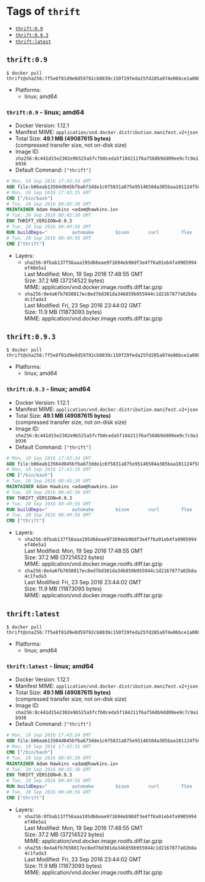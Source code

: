 <!-- THIS FILE IS GENERATED VIA './update-remote.sh' -->

# Tags of `thrift`

-	[`thrift:0.9`](#thrift09)
-	[`thrift:0.9.3`](#thrift093)
-	[`thrift:latest`](#thriftlatest)

## `thrift:0.9`

```console
$ docker pull thrift@sha256:7f5e8f81d9e0d59792cb8039c150f29feda25fd285a974e06bce1a00881d37e0
```

-	Platforms:
	-	linux; amd64

### `thrift:0.9` - linux; amd64

-	Docker Version: 1.12.1
-	Manifest MIME: `application/vnd.docker.distribution.manifest.v2+json`
-	Total Size: **49.1 MB (49087615 bytes)**  
	(compressed transfer size, not on-disk size)
-	Image ID: `sha256:8c441d15e2302e9b525a5fcfb0ceda5f184211f6af568b9dd09ee9c7c9a1b936`
-	Default Command: `["thrift"]`

```dockerfile
# Mon, 19 Sep 2016 17:43:34 GMT
ADD file:b06eab13504d045bfba673dde1c6f5831a875e95146504a385baa101124f58f5 in / 
# Mon, 19 Sep 2016 17:43:35 GMT
CMD ["/bin/bash"]
# Tue, 20 Sep 2016 00:45:30 GMT
MAINTAINER Adam Hawkins <adam@hawkins.io>
# Tue, 20 Sep 2016 00:45:30 GMT
ENV THRIFT_VERSION=0.9.3
# Tue, 20 Sep 2016 00:49:56 GMT
RUN buildDeps=" 		automake 		bison 		curl 		flex 		g++ 		libboost-dev 		libboost-filesystem-dev 		libboost-program-options-dev 		libboost-system-dev 		libboost-test-dev 		libevent-dev 		libssl-dev 		libtool 		make 		pkg-config 	"; 	apt-get update && apt-get install -y --no-install-recommends $buildDeps && rm -rf /var/lib/apt/lists/* 	&& curl -sSL "http://apache.mirrors.spacedump.net/thrift/$THRIFT_VERSION/thrift-$THRIFT_VERSION.tar.gz" -o thrift.tar.gz 	&& mkdir -p /usr/src/thrift 	&& tar zxf thrift.tar.gz -C /usr/src/thrift --strip-components=1 	&& rm thrift.tar.gz 	&& cd /usr/src/thrift 	&& ./configure  --without-python --without-cpp 	&& make 	&& make install 	&& cd / 	&& rm -rf /usr/src/thrift 	&& curl -k -sSL "https://storage.googleapis.com/golang/go1.4.linux-amd64.tar.gz" -o go.tar.gz 	&& tar xzf go.tar.gz 	&& rm go.tar.gz 	&& cp go/bin/gofmt /usr/bin/gofmt 	&& rm -rf go 	&& apt-get purge -y --auto-remove $buildDeps
# Tue, 20 Sep 2016 00:49:56 GMT
CMD ["thrift"]
```

-	Layers:
	-	`sha256:0fbab137f56aaa195d66eae971694eb98df3e4ff6a91eb4fa9905994ef40e5a1`  
		Last Modified: Mon, 19 Sep 2016 17:48:55 GMT  
		Size: 37.2 MB (37214522 bytes)  
		MIME: application/vnd.docker.image.rootfs.diff.tar.gzip
	-	`sha256:0e4a6fb7650817ec8ed7bd301da34b859b955944c1d2167877a02b8a4c1fada3`  
		Last Modified: Fri, 23 Sep 2016 23:44:02 GMT  
		Size: 11.9 MB (11873093 bytes)  
		MIME: application/vnd.docker.image.rootfs.diff.tar.gzip

## `thrift:0.9.3`

```console
$ docker pull thrift@sha256:7f5e8f81d9e0d59792cb8039c150f29feda25fd285a974e06bce1a00881d37e0
```

-	Platforms:
	-	linux; amd64

### `thrift:0.9.3` - linux; amd64

-	Docker Version: 1.12.1
-	Manifest MIME: `application/vnd.docker.distribution.manifest.v2+json`
-	Total Size: **49.1 MB (49087615 bytes)**  
	(compressed transfer size, not on-disk size)
-	Image ID: `sha256:8c441d15e2302e9b525a5fcfb0ceda5f184211f6af568b9dd09ee9c7c9a1b936`
-	Default Command: `["thrift"]`

```dockerfile
# Mon, 19 Sep 2016 17:43:34 GMT
ADD file:b06eab13504d045bfba673dde1c6f5831a875e95146504a385baa101124f58f5 in / 
# Mon, 19 Sep 2016 17:43:35 GMT
CMD ["/bin/bash"]
# Tue, 20 Sep 2016 00:45:30 GMT
MAINTAINER Adam Hawkins <adam@hawkins.io>
# Tue, 20 Sep 2016 00:45:30 GMT
ENV THRIFT_VERSION=0.9.3
# Tue, 20 Sep 2016 00:49:56 GMT
RUN buildDeps=" 		automake 		bison 		curl 		flex 		g++ 		libboost-dev 		libboost-filesystem-dev 		libboost-program-options-dev 		libboost-system-dev 		libboost-test-dev 		libevent-dev 		libssl-dev 		libtool 		make 		pkg-config 	"; 	apt-get update && apt-get install -y --no-install-recommends $buildDeps && rm -rf /var/lib/apt/lists/* 	&& curl -sSL "http://apache.mirrors.spacedump.net/thrift/$THRIFT_VERSION/thrift-$THRIFT_VERSION.tar.gz" -o thrift.tar.gz 	&& mkdir -p /usr/src/thrift 	&& tar zxf thrift.tar.gz -C /usr/src/thrift --strip-components=1 	&& rm thrift.tar.gz 	&& cd /usr/src/thrift 	&& ./configure  --without-python --without-cpp 	&& make 	&& make install 	&& cd / 	&& rm -rf /usr/src/thrift 	&& curl -k -sSL "https://storage.googleapis.com/golang/go1.4.linux-amd64.tar.gz" -o go.tar.gz 	&& tar xzf go.tar.gz 	&& rm go.tar.gz 	&& cp go/bin/gofmt /usr/bin/gofmt 	&& rm -rf go 	&& apt-get purge -y --auto-remove $buildDeps
# Tue, 20 Sep 2016 00:49:56 GMT
CMD ["thrift"]
```

-	Layers:
	-	`sha256:0fbab137f56aaa195d66eae971694eb98df3e4ff6a91eb4fa9905994ef40e5a1`  
		Last Modified: Mon, 19 Sep 2016 17:48:55 GMT  
		Size: 37.2 MB (37214522 bytes)  
		MIME: application/vnd.docker.image.rootfs.diff.tar.gzip
	-	`sha256:0e4a6fb7650817ec8ed7bd301da34b859b955944c1d2167877a02b8a4c1fada3`  
		Last Modified: Fri, 23 Sep 2016 23:44:02 GMT  
		Size: 11.9 MB (11873093 bytes)  
		MIME: application/vnd.docker.image.rootfs.diff.tar.gzip

## `thrift:latest`

```console
$ docker pull thrift@sha256:7f5e8f81d9e0d59792cb8039c150f29feda25fd285a974e06bce1a00881d37e0
```

-	Platforms:
	-	linux; amd64

### `thrift:latest` - linux; amd64

-	Docker Version: 1.12.1
-	Manifest MIME: `application/vnd.docker.distribution.manifest.v2+json`
-	Total Size: **49.1 MB (49087615 bytes)**  
	(compressed transfer size, not on-disk size)
-	Image ID: `sha256:8c441d15e2302e9b525a5fcfb0ceda5f184211f6af568b9dd09ee9c7c9a1b936`
-	Default Command: `["thrift"]`

```dockerfile
# Mon, 19 Sep 2016 17:43:34 GMT
ADD file:b06eab13504d045bfba673dde1c6f5831a875e95146504a385baa101124f58f5 in / 
# Mon, 19 Sep 2016 17:43:35 GMT
CMD ["/bin/bash"]
# Tue, 20 Sep 2016 00:45:30 GMT
MAINTAINER Adam Hawkins <adam@hawkins.io>
# Tue, 20 Sep 2016 00:45:30 GMT
ENV THRIFT_VERSION=0.9.3
# Tue, 20 Sep 2016 00:49:56 GMT
RUN buildDeps=" 		automake 		bison 		curl 		flex 		g++ 		libboost-dev 		libboost-filesystem-dev 		libboost-program-options-dev 		libboost-system-dev 		libboost-test-dev 		libevent-dev 		libssl-dev 		libtool 		make 		pkg-config 	"; 	apt-get update && apt-get install -y --no-install-recommends $buildDeps && rm -rf /var/lib/apt/lists/* 	&& curl -sSL "http://apache.mirrors.spacedump.net/thrift/$THRIFT_VERSION/thrift-$THRIFT_VERSION.tar.gz" -o thrift.tar.gz 	&& mkdir -p /usr/src/thrift 	&& tar zxf thrift.tar.gz -C /usr/src/thrift --strip-components=1 	&& rm thrift.tar.gz 	&& cd /usr/src/thrift 	&& ./configure  --without-python --without-cpp 	&& make 	&& make install 	&& cd / 	&& rm -rf /usr/src/thrift 	&& curl -k -sSL "https://storage.googleapis.com/golang/go1.4.linux-amd64.tar.gz" -o go.tar.gz 	&& tar xzf go.tar.gz 	&& rm go.tar.gz 	&& cp go/bin/gofmt /usr/bin/gofmt 	&& rm -rf go 	&& apt-get purge -y --auto-remove $buildDeps
# Tue, 20 Sep 2016 00:49:56 GMT
CMD ["thrift"]
```

-	Layers:
	-	`sha256:0fbab137f56aaa195d66eae971694eb98df3e4ff6a91eb4fa9905994ef40e5a1`  
		Last Modified: Mon, 19 Sep 2016 17:48:55 GMT  
		Size: 37.2 MB (37214522 bytes)  
		MIME: application/vnd.docker.image.rootfs.diff.tar.gzip
	-	`sha256:0e4a6fb7650817ec8ed7bd301da34b859b955944c1d2167877a02b8a4c1fada3`  
		Last Modified: Fri, 23 Sep 2016 23:44:02 GMT  
		Size: 11.9 MB (11873093 bytes)  
		MIME: application/vnd.docker.image.rootfs.diff.tar.gzip
